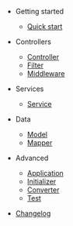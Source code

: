 - Getting started
  - [Quick start](quickstart.md)

- Controllers
  - [Controller](controller.md)
  - [Filter](filter.md)
  - [Middleware](middleware.md)

- Services
  - [Service](service.md)

- Data
  - [Model](model.md)
  - [Mapper](mapper.md)

- Advanced
  - [Application](application.md)
  - [Initializer](initializer.md)
  - [Converter](converter.md)
  - [Test](test.md)

- [Changelog](changelog.md)